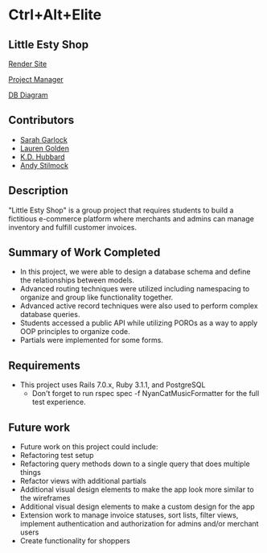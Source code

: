 # Ctrl+Alt+Elite

## Little Esty Shop

[Render Site](https://little-esty-shop-f3sg.onrender.com/)

[Project Manager](https://github.com/users/sarahgarlock/projects/1/views/2)

[DB Diagram](https://dbdiagram.io/d/647788ce722eb774942999b9)

## Contributors
- [Sarah Garlock](https://github.com/sarahgarlock)
- [Lauren Golden](https://github.com/goldenll)
- [K.D. Hubbard](https://github.com/kdhubb)
- [Andy Stilmock](https://github.com/AStilmock)

## Description

"Little Esty Shop" is a group project that requires students to build a fictitious e-commerce platform where merchants and admins can manage inventory and fulfill customer invoices.

## Summary of Work Completed
- In this project, we were able to design a database schema and define the relationships between models. 
- Advanced routing techniques were utilized including namespacing to organize and group like functionality together.
- Advanced active record techniques were also used to perform complex database queries.
- Students accessed a public API while utilizing POROs as a way to apply OOP principles to organize code.
- Partials were implemented for some forms.

## Requirements
- This project uses Rails 7.0.x, Ruby 3.1.1, and PostgreSQL
  - Don't forget to run rspec spec -f NyanCatMusicFormatter for the full test experience.

## Future work
-  Future work on this project could include: 
  - Refactoring test setup
  - Refactoring query methods down to a single query that does multiple things
  - Refactor views with additional partials
  - Additional visual design elements to make the app look more similar to the wireframes
  - Additional visual design elements to make a custom design for the app
  - Extension work to manage invoice statuses, sort lists, filter views, implement authentication and authorization for admins and/or merchant users
  - Create functionality for shoppers
  